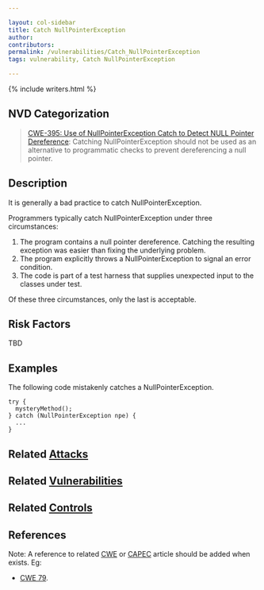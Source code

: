 ```yaml
---

layout: col-sidebar
title: Catch NullPointerException
author:
contributors:
permalink: /vulnerabilities/Catch_NullPointerException
tags: vulnerability, Catch NullPointerException

---
```


{% include writers.html %}

## NVD Categorization

> [CWE-395: Use of NullPointerException Catch to Detect NULL Pointer Dereference](https://cwe.mitre.org/data/definitions/395.html): Catching NullPointerException should not be used as an alternative to programmatic checks to prevent dereferencing a null pointer.

## Description

It is generally a bad practice to catch NullPointerException.

Programmers typically catch NullPointerException under three circumstances:

1.  The program contains a null pointer dereference. Catching the resulting exception was easier than fixing the underlying problem.
2.  The program explicitly throws a NullPointerException to signal an error condition.
3.  The code is part of a test harness that supplies unexpected input to the classes under test.

Of these three circumstances, only the last is acceptable.

## Risk Factors

TBD

## Examples

The following code mistakenly catches a NullPointerException.

```
try {
  mysteryMethod();
} catch (NullPointerException npe) {
  ...
}
```

## Related [Attacks](../attacks/)

## Related [Vulnerabilities](../vulnerabilities/)

## Related [Controls](../controls/)

## References

Note: A reference to related [CWE](http://cwe.mitre.org/) or [CAPEC](http://capec.mitre.org/) article should be added when exists.
Eg:

- [CWE 79](http://cwe.mitre.org/data/definitions/79.html).
